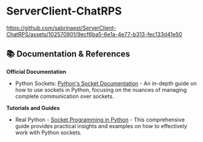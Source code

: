 # ServerClient-ChatRPS

https://github.com/sabrinaest/ServerClient-ChatRPS/assets/102570901/9ecf6ba5-6e1a-4e77-b313-fec133d41e50

## 📚 Documentation & References

**Official Documentation**
* Python Sockets: [Python's Socket Documentation](https://docs.python.org/3.4/howto/sockets.html) - An in-depth guide on how to use sockets in Python, focusing on the nuances of managing complete communication over sockets.

**Tutorials and Guides**
* Real Python - [Socket Programming in Python](https://realpython.com/python-sockets/) - This comprehensive guide provides practical insights and examples on how to effectively work with Python sockets.
